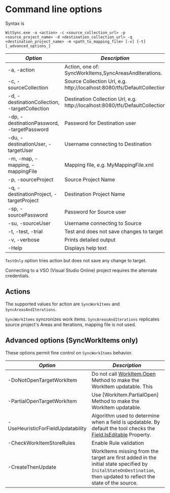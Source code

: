 # Command line options

Syntax is
```Batchfile
WitSync.exe -a <action> -c <source_collection_url> -p <source_project_name> -d <destination_collection_url> -q <destination_project_name> -m <path_to_mapping_file> [-v] [-t] [_advanced_options_]
```

_Option_                               | _Description_
---------------------------------------|--------------------------------
   -a, -action                         |   Action, one of: SyncWorkItems,SyncAreasAndIterations.
   -c, -sourceCollection               |   Source Collection Url, e.g. http://localhost:8080/tfs/DefaultCollection
   -d, -destinationCollection, -targetCollection |   Destination Collection Url, e.g. http://localhost:8080/tfs/DefaultCollection
   -dp, -destinationPassword, -targetPassword |   Password for Destination user
   -du, -destinationUser, -targetUser  |   Username connecting to Destination
   -m, -map, -mapping, -mappingFile    |   Mapping file, e.g. MyMappingFile.xml
   -p, -sourceProject                  |   Source Project Name
   -q, -destinationProject, -targetProject |   Destination Project Name
   -sp, -sourcePassword                |   Password for Source user
   -su, -sourceUser                    |   Username connecting to Source
   -t, -test, -trial                   |   Test and does not save changes to target
   -v, -verbose                        |   Prints detailed output
   -Help                               |   Displays help text

`TestOnly` option tries action but does not save any change to target.

Connecting to a VSO (Visual Studio Online) project requires the alternate credentials.


## Actions

The supported values for action are `SyncWorkItems` and `SyncAreasAndIterations`.

`SyncWorkItems` syncronizes work items.
`SyncAreasAndIterations` replicates source project's Areas and Iterations, mapping file is not used.


## Advanced options (SyncWorkItems only)

These options permit fine control on `SyncWorkItems` behavior.

_Option_                               | _Description_
---------------------------------------|--------------------------------
   -DoNotOpenTargetWorkItem            |   Do not call [WorkItem.Open](http://msdn.microsoft.com/en-us/library/microsoft.teamfoundation.workitemtracking.client.workitem.open.aspx) Method to make the WorkItem updatable. This 
   -PartialOpenTargetWorkItem          |   Use [WorkItem.PartialOpen] Method to make the WorkItem updatable.
   -UseHeuristicForFieldUpdatability   |   Algorithm used to determine when a field is updatable. By default the tool checks the [Field.IsEditable](http://msdn.microsoft.com/en-us/library/microsoft.teamfoundation.workitemtracking.client.field.iseditable.aspx) Property.
   -CheckWorkItemStoreRules            |   Enable Rule validation
   -CreateThenUpdate                   |   WorkItems missing from the target are first added in the initial state specified by `InitalStateOnDestination`, then updated to reflect the state of the source.
